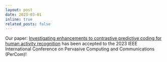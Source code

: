 ```yaml
---
layout: post
date: 2023-03-01
inline: true
related_posts: false
---
```


Our paper: [Investigating enhancements to contrastive predictive coding for human activity recognition](https://ieeexplore.ieee.org/document/10099197) has been accepted to the 2023 IEEE International Conference on Pervasive Computing and Communications (PerCom)! 
